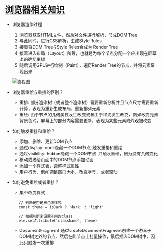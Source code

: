 # [浏览器相关知识](https://juejin.im/post/5d89798d6fb9a06b102769b1)

- 浏览器渲染过程
    1. 浏览器获取HTML文件，然后对文件进行解析，形成DOM Tree
    2. 与此同时，进行CSS解析，生成Style Rules
    3. 接着将DOM Tree与Style Rules合成为 Render Tree
    4. 接着进入布局（Layout）阶段，也就是为每个节点分配一个应出现在屏幕上的确切坐标
    5. 随后调用GPU进行绘制（Paint），遍历Render Tree的节点，并将元素呈现出来

    ![流程图](https://user-gold-cdn.xitu.io/2019/9/24/16d61012054c505c?imageView2/0/w/1280/h/960/format/webp/ignore-error/1)
- 浏览器重绘与重排的区别？
    + 重排: 部分渲染树（或者整个渲染树）需要重新分析并且节点尺寸需要重新计算，表现为重新生成布局，重新排列元素
    + 重绘: 由于节点的几何属性发生改变或者由于样式发生改变，例如改变元素背景色时，屏幕上的部分内容需要更新，表现为某些元素的外观被改变
-  如何触发重排和重绘？
    - 添加、删除、更新DOM节点
    - 通过display: none隐藏一个DOM节点-触发重排和重绘
    - 通过visibility: hidden隐藏一个DOM节点-只触发重绘，因为没有几何变化
    - 移动或者给页面中的DOM节点添加动画
    - 添加一个样式表，调整样式属性
    - 用户行为，例如调整窗口大小，改变字号，或者滚动
-  如何避免重绘或者重排？
    - 集中改变样式
     ```
        // 判断是否是黑色系样式
        const theme = isDark ? 'dark' : 'light'

        // 根据判断来设置不同的class
        ele.setAttribute('className', theme)
     ```
    - DocumentFragment
        通过createDocumentFragment创建一个游离于DOM树之外的节点，然后在此节点上批量操作，最后插入DOM树中，因此只触发一次重排
        